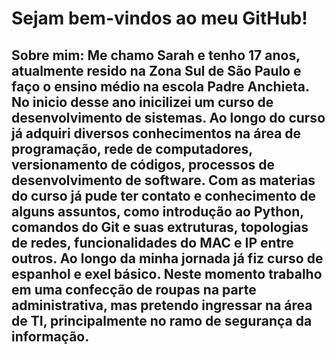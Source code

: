 <h1>Sejam bem-vindos ao meu GitHub!</h1>

<h2>Sobre mim: Me chamo Sarah e tenho 17 anos, atualmente resido na Zona Sul de São Paulo e faço o ensino médio na escola Padre Anchieta.
No inicio desse ano inicilizei um curso de desenvolvimento de sistemas. Ao longo do curso já adquiri diversos conhecimentos na área de programação, rede de computadores, versionamento de códigos, processos de desenvolvimento de software. Com as materias do curso já pude ter contato e conhecimento de alguns assuntos, como introdução ao Python, comandos do Git e suas extruturas, topologias de redes, funcionalidades do MAC e IP entre outros. 
Ao longo da minha jornada já fiz curso de espanhol e exel básico.
Neste momento trabalho em uma confecção de roupas na parte administrativa, mas pretendo ingressar na área de TI, principalmente no ramo de segurança da informação.
</h2>